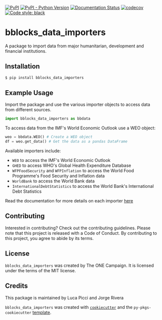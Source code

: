 [![PyPI](https://img.shields.io/pypi/v/bblocks_data_importers.svg)](https://pypi.org/project/bblocks_data_importers/)
[![PyPI - Python Version](https://img.shields.io/pypi/pyversions/bblocks_data_importers.svg)](https://pypi.org/project/bblocks_data_importers/)
[![Documentation Status](https://readthedocs.org/projects/bblocks-data-importers/badge/?version=latest)](https://bblocks-data-importers.readthedocs.io/en/latest/?badge=latest)
[![codecov](https://codecov.io/gh/ONEcampaign/bblocks_data_importers/branch/main/graph/badge.svg?token=YN8S1719NH)](https://codecov.io/gh/ONEcampaign/bblocks_data_importers)
[![Code style: black](https://img.shields.io/badge/code%20style-black-000000.svg)](https://github.com/psf/black)


# bblocks_data_importers

A package to import data from major humanitarian, development and financial institutions.

## Installation

```bash
$ pip install bblocks_data_importers
```

## Example Usage

Import the package and use the various importer objects to access data from different sources.

```python
import bblocks_data_importers as bbdata
```

To access data from the IMF's World Economic Outlook use a WEO object:

```python
weo = bbdata.WEO() # Create a WEO object
df = weo.get_data() # Get the data as a pandas DataFrame
```

Available importers include:
- `WEO` to access the IMF's World Economic Outlook
- `GHED` to access WHO's Global Health Expenditure Database
- `WFPFoodSecurity` and `WFPInflation` to access the World Food Programme's Food Security and Inflation data
- `WorldBank` to access the World Bank data
- `InternationalDebtStatistics` to access the World Bank's International Debt Statistics

Read the documentation for more details on each importer [here](https://bblocks-data-importers.readthedocs.io/en/latest/Importers/index.html)


## Contributing

Interested in contributing? Check out the contributing guidelines. Please note that this project is released with a Code of Conduct. By contributing to this project, you agree to abide by its terms.

## License

`bblocks_data_importers` was created by The ONE Campaign. It is licensed under the terms of the MIT license.

## Credits
This package is maintained by Luca Picci and Jorge Rivera

`bblocks_data_importers` was created with [`cookiecutter`](https://cookiecutter.readthedocs.io/en/latest/) and the `py-pkgs-cookiecutter` [template](https://github.com/py-pkgs/py-pkgs-cookiecutter).
